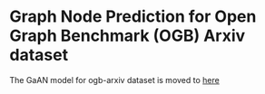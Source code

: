 # Graph Node Prediction for Open Graph Benchmark (OGB) Arxiv dataset

The GaAN model for ogb-arxiv dataset is moved to [here](./GaAN)
